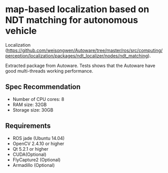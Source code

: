 # map-based localization based on NDT matching for autonomous vehicle

Localization (https://github.com/weisongwen/Autoware/tree/master/ros/src/computing/perception/localization/packages/ndt_localizer/nodes/ndt_matching).

Extracted package from Autoware. Tests shows that the Autoware have good multi-threads working performance.

## Spec Recommendation

- Number of CPU cores: 8
- RAM size: 32GB
- Storage size: 30GB

## Requirements

- ROS jade (Ubuntu 14.04)
- OpenCV 2.4.10 or higher
- Qt 5.2.1 or higher
- CUDA(Optional)
- FlyCapture2 (Optional)
- Armadillo (Optional)

